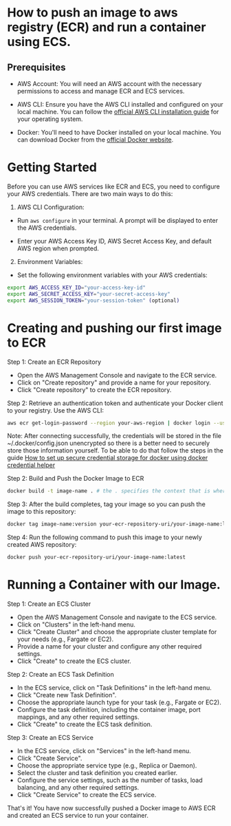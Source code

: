 # How to push an image to aws registry (ECR) and run a container using ECS.

## Prerequisites

- AWS Account: You will need an AWS account with the necessary permissions to access and manage ECR and ECS services.

- AWS CLI: Ensure you have the AWS CLI installed and configured on your local machine. You can follow the <a href="https://docs.aws.amazon.com/cli/latest/userguide/getting-started-install.html">official AWS CLI installation guide</a> for your operating system.

- Docker: You'll need to have Docker installed on your local machine. You can download Docker from the <a href="https://www.docker.com/get-started/">official Docker website</a>.

# Getting Started
Before you can use AWS services like ECR and ECS, you need to configure your AWS credentials. There are two main ways to do this:

1. AWS CLI Configuration:
- Run ```aws configure``` in your terminal. A prompt will be displayed to enter the AWS credentials.

- Enter your AWS Access Key ID, AWS Secret Access Key, and default AWS region when prompted.

2. Environment Variables:
- Set the following environment variables with your AWS credentials:
```bash
export AWS_ACCESS_KEY_ID="your-access-key-id"
export AWS_SECRET_ACCESS_KEY="your-secret-access-key"
export AWS_SESSION_TOKEN="your-session-token" (optional)
```

# Creating and pushing our first image to ECR

Step 1: Create an ECR Repository
- Open the AWS Management Console and navigate to the ECR service.
- Click on "Create repository" and provide a name for your repository.
- Click "Create repository" to create the ECR repository.

Step 2: Retrieve an authentication token and authenticate your Docker client to your registry. Use the AWS CLI:
```bash
aws ecr get-login-password --region your-aws-region | docker login --username AWS --password-stdin your-ecr-repository-uri
```

Note: After connecting successfully, the credentials will be stored in the file ~/.docker/config.json unencrypted so there is a better need to securely store those information yourself. To be able to do that follow the steps in the guide [How to set up secure credential storage for docker using docker credential helper](../Readme.md)

Step 2: Build and Push the Docker Image to ECR
```bash
docker build -t image-name . # the . specifies the context that is where our Dockerfile is found
```

Step 3: After the build completes, tag your image so you can push the image to this repository:
```bash
docker tag image-name:version your-ecr-repository-uri/your-image-name:latest
```

Step 4: Run the following command to push this image to your newly created AWS repository:
```bash
docker push your-ecr-repository-uri/your-image-name:latest
```

# Running a Container with our Image.
Step 1: Create an ECS Cluster
- Open the AWS Management Console and navigate to the ECS service.
- Click on "Clusters" in the left-hand menu.
- Click "Create Cluster" and choose the appropriate cluster template for your needs (e.g., Fargate or EC2).
- Provide a name for your cluster and configure any other required settings.
- Click "Create" to create the ECS cluster.

Step 2: Create an ECS Task Definition
- In the ECS service, click on "Task Definitions" in the left-hand menu.
- Click "Create new Task Definition".
- Choose the appropriate launch type for your task (e.g., Fargate or EC2).
- Configure the task definition, including the container image, port mappings, and any other required settings.
- Click "Create" to create the ECS task definition.

Step 3: Create an ECS Service
- In the ECS service, click on "Services" in the left-hand menu.
- Click "Create Service".
- Choose the appropriate service type (e.g., Replica or Daemon).
- Select the cluster and task definition you created earlier.
- Configure the service settings, such as the number of tasks, load balancing, and any other required settings.
- Click "Create Service" to create the ECS service.

That's it! You have now successfully pushed a Docker image to AWS ECR and created an ECS service to run your container.